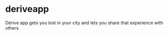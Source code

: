 deriveapp
=========

Dérive app gets you lost in your city and lets you share that experience with others
